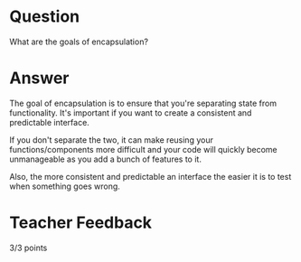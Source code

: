 # Question

What are the goals of encapsulation?

# Answer
The goal of encapsulation is to ensure that you're separating state from functionality. It's important if you want to create a consistent and predictable interface. 

If you don't separate the two, it can make reusing your functions/components more difficult and your code will quickly become unmanageable as you add a bunch of features to it. 

Also, the more consistent and predictable an interface the easier it is to test when something goes wrong. 

# Teacher Feedback

3/3 points